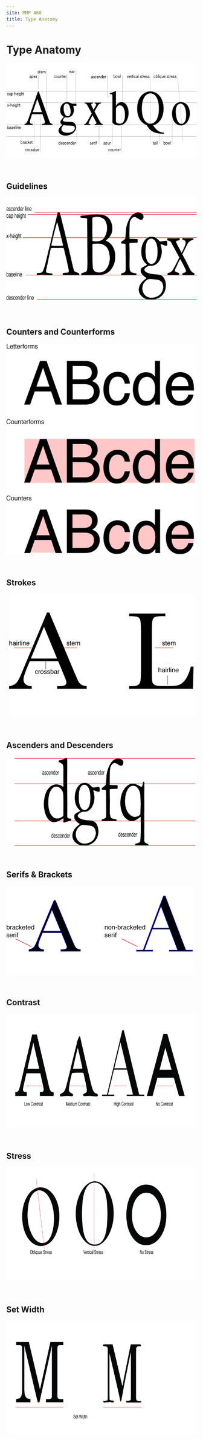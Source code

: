 ```yaml
---
site: MMP 460
title: Type Anatomy
---
```

<h1>Type Anatomy</h1>
<p align="center"><img src="anatomy.gif" width="617" height="249" /></p>
<p>&nbsp;</p>

<h2>Guidelines</h2>
<p><img src="guidelines.gif" width="764" height="279" /></p>
<p>&nbsp;</p>

<h2>Counters and Counterforms</h2>
<p align="center"><img src="counters.gif" width="518" height="558" /></p>
<p>&nbsp;</p>

<h2>Strokes</h2>
<p align="center"><img src="strokes.gif" width="491" height="324" /></p>
<p>&nbsp;</p>

<h2>Ascenders and Descenders</h2>
<p align="center"><img src="ascenders.gif" width="796" height="236" /></p>
<p>&nbsp;</p>

<h2>Serifs &amp; Brackets</h2>
<p><img src="serif.gif" width="494" height="232" /></p>
<p>&nbsp;</p>

<h2>Contrast</h2>
<p align="center"><img src="contrast.gif" alt="contrast" width="800" height="300" /></p>
<p>&nbsp;</p>

<h2>Stress</h2>
<p><img src="stress.gif" width="800" height="300" /></p>
<p>&nbsp;</p>

<h2>Set Width</h2>
<p><img src="set-width.gif" width="800" height="300" /></p>
<p>&nbsp;</p>
<p>&nbsp;</p>

